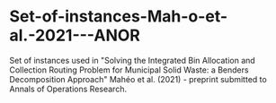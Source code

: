 # Set-of-instances-Mah-o-et-al.-2021---ANOR
Set of instances used in "Solving the Integrated Bin Allocation and Collection Routing Problem for Municipal Solid Waste: a Benders Decomposition Approach" Mahéo et al. (2021) - preprint submitted to Annals of Operations Research.

